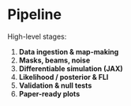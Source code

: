 # Pipeline

High-level stages:
1. **Data ingestion & map-making**
2. **Masks, beams, noise**
3. **Differentiable simulation (JAX)**
4. **Likelihood / posterior & FLI**
5. **Validation & null tests**
6. **Paper-ready plots**
